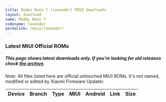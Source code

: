 ```yaml
---
title: Redmi Note 7 (lavender) MIUI Downloads
layout: download
name: Redmi Note 7
codename: lavender
permalink: /miui/lavender/
---
```

### Latest MIUI Official ROMs
##### This page shows latest downloads only. If you're looking for old releases check [the archive](/archive/miui/lavender/).
*Note*: All files listed here are official untouched MIUI ROMs. It's not owned, modified or edited by Xiaomi Firmware Updater.

<div class="table-responsive-md" id="table-wrapper">
<table id="miui" class="compact table table-striped table-hover table-sm">
    <thead class="thead-dark">
        <tr>
            <th>Device</th>
            <th>Branch</th>
            <th>Type</th>
            <th>MIUI</th>
            <th>Android</th>
            <th>Link</th>
            <th>Size</th>
        </tr>
    </thead>
    <script>loadMiuiDownloads('lavender')</script>
</table>
</div>

